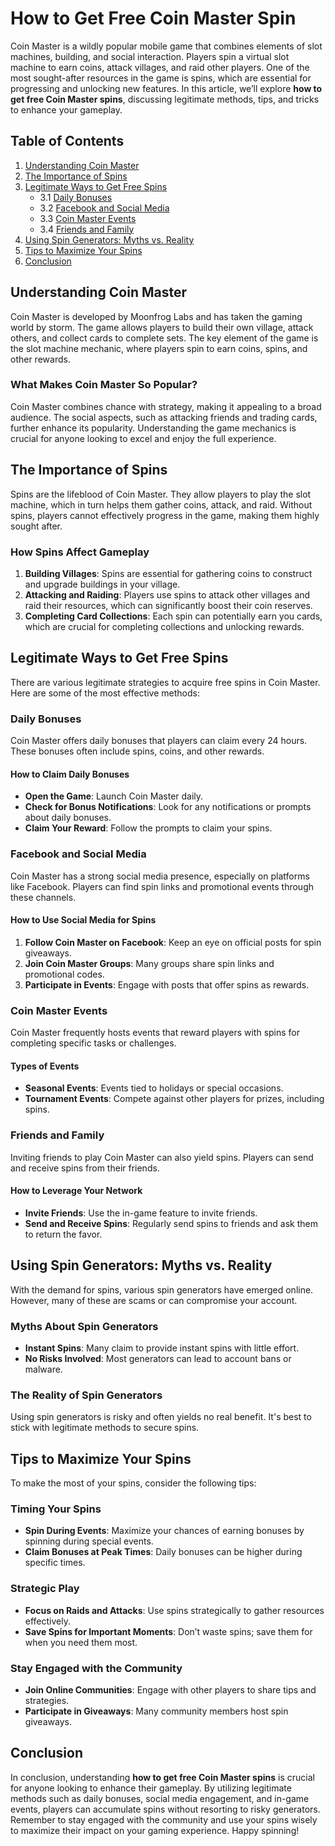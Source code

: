 # How to Get Free Coin Master Spin
Coin Master is a wildly popular mobile game that combines elements of slot machines, building, and social interaction. Players spin a virtual slot machine to earn coins, attack villages, and raid other players. One of the most sought-after resources in the game is spins, which are essential for progressing and unlocking new features. In this article, we’ll explore **how to get free Coin Master spins**, discussing legitimate methods, tips, and tricks to enhance your gameplay.

## Table of Contents

1. [Understanding Coin Master](#understanding-coin-master)
2. [The Importance of Spins](#the-importance-of-spins)
3. [Legitimate Ways to Get Free Spins](#legitimate-ways-to-get-free-spins)
   - 3.1 [Daily Bonuses](#daily-bonuses)
   - 3.2 [Facebook and Social Media](#facebook-and-social-media)
   - 3.3 [Coin Master Events](#coin-master-events)
   - 3.4 [Friends and Family](#friends-and-family)
4. [Using Spin Generators: Myths vs. Reality](#using-spin-generators-myths-vs-reality)
5. [Tips to Maximize Your Spins](#tips-to-maximize-your-spins)
6. [Conclusion](#conclusion)

## Understanding Coin Master

Coin Master is developed by Moonfrog Labs and has taken the gaming world by storm. The game allows players to build their own village, attack others, and collect cards to complete sets. The key element of the game is the slot machine mechanic, where players spin to earn coins, spins, and other rewards.

### What Makes Coin Master So Popular?

Coin Master combines chance with strategy, making it appealing to a broad audience. The social aspects, such as attacking friends and trading cards, further enhance its popularity. Understanding the game mechanics is crucial for anyone looking to excel and enjoy the full experience.

## The Importance of Spins

Spins are the lifeblood of Coin Master. They allow players to play the slot machine, which in turn helps them gather coins, attack, and raid. Without spins, players cannot effectively progress in the game, making them highly sought after.

### How Spins Affect Gameplay

1. **Building Villages**: Spins are essential for gathering coins to construct and upgrade buildings in your village.
2. **Attacking and Raiding**: Players use spins to attack other villages and raid their resources, which can significantly boost their coin reserves.
3. **Completing Card Collections**: Each spin can potentially earn you cards, which are crucial for completing collections and unlocking rewards.

## Legitimate Ways to Get Free Spins

There are various legitimate strategies to acquire free spins in Coin Master. Here are some of the most effective methods:

### Daily Bonuses

Coin Master offers daily bonuses that players can claim every 24 hours. These bonuses often include spins, coins, and other rewards.

#### How to Claim Daily Bonuses

- **Open the Game**: Launch Coin Master daily.
- **Check for Bonus Notifications**: Look for any notifications or prompts about daily bonuses.
- **Claim Your Reward**: Follow the prompts to claim your spins.

### Facebook and Social Media

Coin Master has a strong social media presence, especially on platforms like Facebook. Players can find spin links and promotional events through these channels.

#### How to Use Social Media for Spins

1. **Follow Coin Master on Facebook**: Keep an eye on official posts for spin giveaways.
2. **Join Coin Master Groups**: Many groups share spin links and promotional codes.
3. **Participate in Events**: Engage with posts that offer spins as rewards.

### Coin Master Events

Coin Master frequently hosts events that reward players with spins for completing specific tasks or challenges.

#### Types of Events

- **Seasonal Events**: Events tied to holidays or special occasions.
- **Tournament Events**: Compete against other players for prizes, including spins.

### Friends and Family

Inviting friends to play Coin Master can also yield spins. Players can send and receive spins from their friends.

#### How to Leverage Your Network

- **Invite Friends**: Use the in-game feature to invite friends.
- **Send and Receive Spins**: Regularly send spins to friends and ask them to return the favor.

## Using Spin Generators: Myths vs. Reality

With the demand for spins, various spin generators have emerged online. However, many of these are scams or can compromise your account.

### Myths About Spin Generators

- **Instant Spins**: Many claim to provide instant spins with little effort.
- **No Risks Involved**: Most generators can lead to account bans or malware.

### The Reality of Spin Generators

Using spin generators is risky and often yields no real benefit. It's best to stick with legitimate methods to secure spins.

## Tips to Maximize Your Spins

To make the most of your spins, consider the following tips:

### Timing Your Spins

- **Spin During Events**: Maximize your chances of earning bonuses by spinning during special events.
- **Claim Bonuses at Peak Times**: Daily bonuses can be higher during specific times.

### Strategic Play

- **Focus on Raids and Attacks**: Use spins strategically to gather resources effectively.
- **Save Spins for Important Moments**: Don’t waste spins; save them for when you need them most.

### Stay Engaged with the Community

- **Join Online Communities**: Engage with other players to share tips and strategies.
- **Participate in Giveaways**: Many community members host spin giveaways.

## Conclusion

In conclusion, understanding **how to get free Coin Master spins** is crucial for anyone looking to enhance their gameplay. By utilizing legitimate methods such as daily bonuses, social media engagement, and in-game events, players can accumulate spins without resorting to risky generators. Remember to stay engaged with the community and use your spins wisely to maximize their impact on your gaming experience. Happy spinning!
